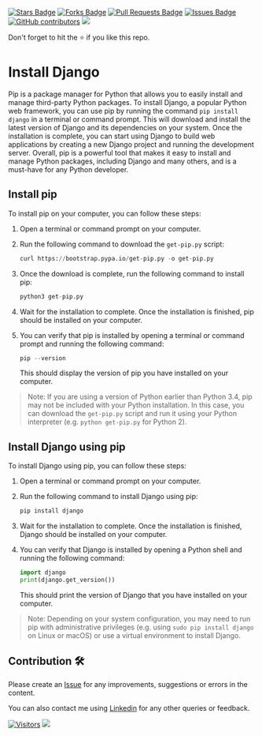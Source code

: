<a href="https://github.com/drshahizan/learn-django/stargazers"><img src="https://img.shields.io/github/stars/drshahizan/learn-django" alt="Stars Badge"/></a>
<a href="https://github.com/drshahizan/learn-django/network/members"><img src="https://img.shields.io/github/forks/drshahizan/learn-django" alt="Forks Badge"/></a>
<a href="https://github.com/drshahizan/learn-django/pulls"><img src="https://img.shields.io/github/issues-pr/drshahizan/learn-django" alt="Pull Requests Badge"/></a>
<a href="https://github.com/drshahizan/learn-django/issues"><img src="https://img.shields.io/github/issues/drshahizan/learn-django" alt="Issues Badge"/></a>
<a href="https://github.com/drshahizan/learn-django/graphs/contributors"><img alt="GitHub contributors" src="https://img.shields.io/github/contributors/drshahizan/learn-django?color=2b9348"></a>
![](https://visitor-badge.glitch.me/badge?page_id=drshahizan/learn-django)

Don't forget to hit the :star: if you like this repo.

# Install Django
Pip is a package manager for Python that allows you to easily install and manage third-party Python packages. To install Django, a popular Python web framework, you can use pip by running the command `pip install django` in a terminal or command prompt. This will download and install the latest version of Django and its dependencies on your system. Once the installation is complete, you can start using Django to build web applications by creating a new Django project and running the development server. Overall, pip is a powerful tool that makes it easy to install and manage Python packages, including Django and many others, and is a must-have for any Python developer.

## Install pip
To install pip on your computer, you can follow these steps:

1. Open a terminal or command prompt on your computer.

2. Run the following command to download the `get-pip.py` script:

   ```python
   curl https://bootstrap.pypa.io/get-pip.py -o get-pip.py
   ```

3. Once the download is complete, run the following command to install pip:
   ```python
   python3 get-pip.py
   ```

4. Wait for the installation to complete. Once the installation is finished, pip should be installed on your computer.

5. You can verify that pip is installed by opening a terminal or command prompt and running the following command:
   ```python
   pip --version
   ```

   This should display the version of pip you have installed on your computer.

> Note: If you are using a version of Python earlier than Python 3.4, pip may not be included with your Python installation. In this case, you can download the `get-pip.py` script and run it using your Python interpreter (e.g. `python get-pip.py` for Python 2).

## Install Django using pip
To install Django using pip, you can follow these steps:

1. Open a terminal or command prompt on your computer.

2. Run the following command to install Django using pip:
   ```python
   pip install django
   ```

3. Wait for the installation to complete. Once the installation is finished, Django should be installed on your computer.

4. You can verify that Django is installed by opening a Python shell and running the following command:
   ```python
   import django
   print(django.get_version())
   ```

   This should print the version of Django that you have installed on your computer.

> Note: Depending on your system configuration, you may need to run pip with administrative privileges (e.g. using `sudo pip install django` on Linux or macOS) or use a virtual environment to install Django.

## Contribution 🛠️
Please create an [Issue](https://github.com/drshahizan/learn-django/issues) for any improvements, suggestions or errors in the content.

You can also contact me using [Linkedin](https://www.linkedin.com/in/drshahizan/) for any other queries or feedback.

[![Visitors](https://api.visitorbadge.io/api/visitors?path=https%3A%2F%2Fgithub.com%2Fdrshahizan&labelColor=%23697689&countColor=%23555555&style=plastic)](https://visitorbadge.io/status?path=https%3A%2F%2Fgithub.com%2Fdrshahizan)
![](https://hit.yhype.me/github/profile?user_id=81284918)

